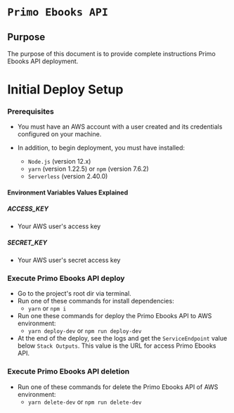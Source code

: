 # `Primo Ebooks API`

## Purpose

The purpose of this document is to provide complete instructions Primo Ebooks API deployment.

# Initial Deploy Setup

### Prerequisites

- You must have an AWS account with a user created and its credentials configured on your machine.
- In addition, to begin deployment, you must have installed:

  - `Node.js` (version 12.x)
  - `yarn` (version 1.22.5) or `npm` (version 7.6.2)
  - `Serverless` (version 2.40.0)

#### Environment Variables Values Explained

##### ACCESS_KEY

- Your AWS user's access key

##### SECRET_KEY

- Your AWS user's secret access key

### Execute Primo Ebooks API deploy


- Go to the project's root dir via terminal.
- Run one of these commands for install dependencies:
  - `yarn` or `npm i`
- Run one these commands for deploy the Primo Ebooks API to AWS environment:
  - `yarn deploy-dev` or `npm run deploy-dev`
- At the end of the deploy, see the logs and get the `ServiceEndpoint` value below `Stack Outputs`. This value is the URL for access Primo Ebooks API.

### Execute Primo Ebooks API deletion

- Run one of these commands for delete the Primo Ebooks API of AWS environment:
  - `yarn delete-dev` or `npm run delete-dev`